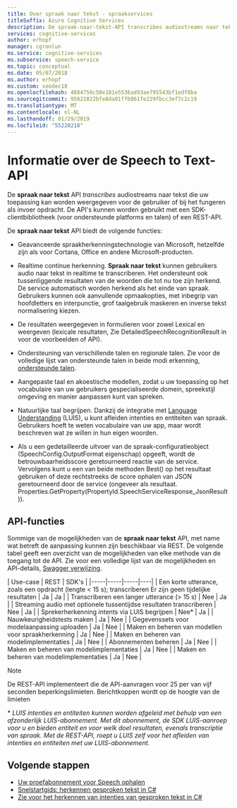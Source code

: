 ```yaml
---
title: Over spraak naar tekst - spraakservices
titleSuffix: Azure Cognitive Services
description: De spraak-naar-tekst-API transcribes audiostreams naar tekst die uw app kunt weergeven of erop als invoer. De service is beschikbaar via de SDK en een RESTful-eindpunt.
services: cognitive-services
author: erhopf
manager: cgronlun
ms.service: cognitive-services
ms.subservice: speech-service
ms.topic: conceptual
ms.date: 05/07/2018
ms.author: erhopf
ms.custom: seodec18
ms.openlocfilehash: 4884756c50e181e5536ad93ae795543bf1edf8ba
ms.sourcegitcommit: 95822822bfe8da01ffb061fe229fbcc3ef7c2c19
ms.translationtype: MT
ms.contentlocale: nl-NL
ms.lasthandoff: 01/29/2019
ms.locfileid: "55220218"
---
```

# <a name="about-the-speech-to-text-api"></a>Informatie over de Speech to Text-API

De **spraak naar tekst** API *transcribes* audiostreams naar tekst die uw toepassing kan worden weergegeven voor de gebruiker of bij het fungeren als invoer opdracht. De API's kunnen worden gebruikt met een SDK-clientbibliotheek (voor ondersteunde platforms en talen) of een REST-API.

De **spraak naar tekst** API biedt de volgende functies:

- Geavanceerde spraakherkenningstechnologie van Microsoft, hetzelfde zijn als voor Cortana, Office en andere Microsoft-producten.

- Realtime continue herkenning. **Spraak naar tekst** kunnen gebruikers audio naar tekst in realtime te transcriberen. Het ondersteunt ook tussenliggende resultaten van de woorden die tot nu toe zijn herkend. De service automatisch worden herkend als het einde van spraak. Gebruikers kunnen ook aanvullende opmaakopties, met inbegrip van hoofdletters en interpunctie, grof taalgebruik maskeren en inverse tekst normalisering kiezen.

- De resultaten weergegeven in formulieren voor zowel Lexical en weergeven (lexicale resultaten, Zie DetailedSpeechRecognitionResult in voor de voorbeelden of API).

- Ondersteuning van verschillende talen en regionale talen. Zie voor de volledige lijst van ondersteunde talen in beide modi erkenning, [ondersteunde talen](language-support.md#speech-to-text).

- Aangepaste taal en akoestische modellen, zodat u uw toepassing op het vocabulaire van uw gebruikers gespecialiseerde domein, spreekstijl omgeving en manier aanpassen kunt van spreken.

- Natuurlijke taal begrijpen. Dankzij de integratie met [Language Understanding](https://docs.microsoft.com/azure/cognitive-services/luis/) (LUIS), u kunt afleiden intenties en entiteiten van spraak. Gebruikers hoeft te weten vocabulaire van uw app, maar wordt beschreven wat ze willen in hun eigen woorden.

- Als u een gedetailleerde uitvoer van de spraak-configuratieobject (SpeechConfig.OutputFormat eigenschap) opgeeft, wordt de betrouwbaarheidsscore geretourneerd reactie van de service. Vervolgens kunt u een van beide methoden Best() op het resultaat gebruiken of deze rechtstreeks de score ophalen van JSON geretourneerd door de service (ongeveer als resultaat. Properties.GetProperty(PropertyId.SpeechServiceResponse_JsonResult)).

## <a name="api-capabilities"></a>API-functies

Sommige van de mogelijkheden van de **spraak naar tekst** API, met name wat betreft de aanpassing kunnen zijn beschikbaar via REST. De volgende tabel geeft een overzicht van de mogelijkheden van elke methode van de toegang tot de API. Zie voor een volledige lijst van de mogelijkheden en API-details, [Swagger verwijzing](https://westus.cris.ai/swagger/ui/index).

| Use-case | REST | SDK's |
|-----|-----|-----|----|
| Een korte utterance, zoals een opdracht (lengte < 15 s); transcriberen Er zijn geen tijdelijke resultaten | Ja | Ja |
| Transcriberen een langer utterance (> 15 s) | Nee | Ja |
| Streaming audio met optionele tussentijdse resultaten transcriberen | Nee | Ja |
| Sprekerherkenning intents via LUIS begrijpen | Nee\* | Ja |
| Nauwkeurigheidstests maken | Ja | Nee |
| Gegevenssets voor modelaanpassing uploaden | Ja | Nee |
| Maken en beheren van modellen voor spraakherkenning | Ja | Nee |
| Maken en beheren van modelimplementaties | Ja | Nee |
| Abonnementen beheren | Ja | Nee |
| Maken en beheren van modelimplementaties | Ja | Nee |
| Maken en beheren van modelimplementaties | Ja | Nee |

> [!NOTE]
> De REST-API implementeert die de API-aanvragen voor 25 per van vijf seconden beperkingslimieten. Berichtkoppen wordt op de hoogte van de limieten

\* *LUIS intenties en entiteiten kunnen worden afgeleid met behulp van een afzonderlijk LUIS-abonnement. Met dit abonnement, de SDK LUIS-aanroep voor u en bieden entiteit en voor welk doel resultaten, evenals transcriptie van spraak. Met de REST-API, roept u LUIS zelf voor het afleiden van intenties en entiteiten met uw LUIS-abonnement.*

## <a name="next-steps"></a>Volgende stappen

* [Uw proefabonnement voor Speech ophalen](https://azure.microsoft.com/try/cognitive-services/)
* [Snelstartgids: herkennen gesproken tekst in C#](quickstart-csharp-dotnet-windows.md)
* [Zie voor het herkennen van intenties van gesproken tekst in C#](how-to-recognize-intents-from-speech-csharp.md)
